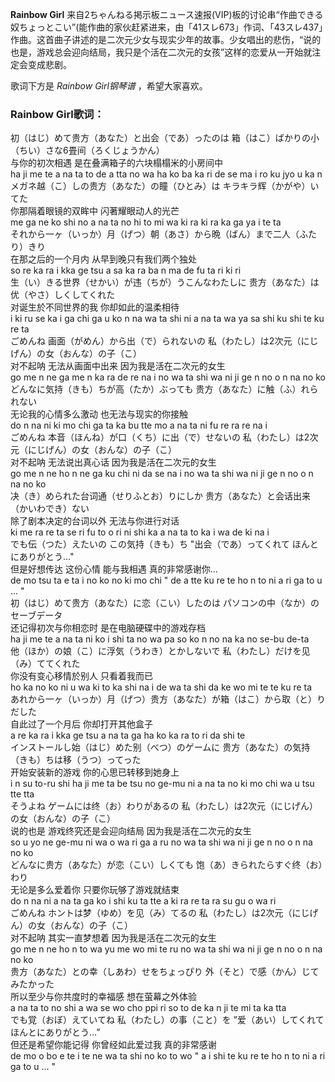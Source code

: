 

**Rainbow Girl**
来自2ちゃんねる掲示板ニュース速报(VIP)板的讨论串“作曲できる奴ちょっとこい”(能作曲的家伙赶紧进来，由「41スレ673」作词、「43スレ437」作曲。这首曲子讲述的是二次元少女与现实少年的故事。少女唱出的悲伤，“说的也是，游戏总会迎向结局，我只是个活在二次元的女孩”这样的恋爱从一开始就注定会变成悲剧。

  
歌词下方是 _Rainbow Girl钢琴谱_ ，希望大家喜欢。

### Rainbow Girl歌词：

初（はじ）めて贵方（あなた）と出会（であ）ったのは 箱（はこ）ばかりの小（ちい）さな6畳间（ろくじょうかん）  
与你的初次相遇 是在叠满箱子的六块榻榻米的小房间中  
ha ji me te a na ta to de a tta no wa ha ko ba ka ri de se ma i ro ku jyo u ka
n  
メガネ越（こ）しの贵方（あなた）の瞳（ひとみ）は キラキラ辉（かがや）いてた  
你那隔着眼镜的双眸中 闪著耀眼动人的光芒  
me ga ne ko shi no a na ta no hi to mi wa ki ra ki ra ka ga ya i te ta  
それから一ヶ（いっか）月（げつ）朝（あさ）から晩（ばん）まで二人（ふたり）きり  
在那之后的一个月内 从早到晚只有我们两个独处  
so re ka ra i kka ge tsu a sa ka ra ba n ma de fu ta ri ki ri  
生（い）きる世界（せかい）が违（ちが）うこんなわたしに 贵方（あなた）は优（やさ）しくしてくれた  
对诞生於不同世界的我 你却如此的温柔相待  
i ki ru se ka i ga chi ga u ko n na wa ta shi ni a na ta wa ya sa shi ku shi
te ku re ta  
ごめんね 画面（がめん）から出（で）られないの 私（わたし）は2次元（にじげん）の女（おんな）の子（こ）  
对不起呐 无法从画面中出来 因为我是活在二次元的女生  
go me n ne ga me n ka ra de re na i no wa ta shi wa ni ji ge n no o n na no ko  
どんなに気持（きも）ちが高（たか）ぶっても 贵方（あなた）に触（ふ）れられない  
无论我的心情多么激动 也无法与现实的你接触  
do n na ni ki mo chi ga ta ka bu tte mo a na ta ni fu re ra re na i  
ごめんね 本音（ほんね）が口（くち）に出（で）せないの 私（わたし）は2次元（にじげん）の女（おんな）の子（こ）  
对不起呐 无法说出真心话 因为我是活在二次元的女生  
go me n ne ho n ne ga ku chi ni da se na i no wa ta shi wa ni ji ge n no o n
na no ko  
决（き）められた台词通（せりふとお）りにしか 贵方（あなた）と会话出来（かいわでき）ない  
除了剧本决定的台词以外 无法与你进行对话  
ki me ra re ta se ri fu to o ri ni shi ka a na ta to ka i wa de ki na i  
でも伝（つた）えたいの この気持（きも）ち "出会（であ）ってくれて ほんとにありがとう…"  
但是好想传达 这份心情 能与我相遇 真的非常感谢你…  
de mo tsu ta e ta i no ko no ki mo chi " de a tte ku re te ho n to ni a ri ga
to u ... "  
初（はじ）めて贵方（あなた）に恋（こい）したのは パソコンの中（なか）のセーブデータ  
还记得初次与你相恋时 是在电脑硬碟中的游戏存档  
ha ji me te a na ta ni ko i shi ta no wa pa so ko n no na ka no se-bu de-ta  
他（ほか）の娘（こ）に浮気（うわき）とかしないで 私（わたし）だけを见（み）ててくれた  
你没有变心移情於别人 只看着我而已  
ho ka no ko ni u wa ki to ka shi na i de wa ta shi da ke wo mi te te ku re ta  
あれから一ヶ（いっか）月（げつ）贵方（あなた）が箱（はこ）から取（と）りだした  
自此过了一个月后 你却打开其他盒子  
a re ka ra i kka ge tsu a na ta ga ha ko ka ra to ri da shi te  
インストールし始（はじ）めた别（べつ）のゲームに 贵方（あなた）の気持（きも）ちは移（うつ）ってった  
开始安装新的游戏 你的心思已转移到她身上  
i n su to-ru shi ha ji me ta be tsu no ge-mu ni a na ta no ki mo chi wa u tsu
tte tta  
そうよね ゲームには终（お）わりがあるの 私（わたし）は2次元（にじげん）の女（おんな）の子（こ）  
说的也是 游戏终究还是会迎向结局 因为我是活在二次元的女生  
so u yo ne ge-mu ni wa o wa ri ga a ru no wa ta shi wa ni ji ge n no o n na no
ko  
どんなに贵方（あなた）が恋（こい）しくても 饱（あ）きられたらすぐ终（お）わり  
无论是多么爱着你 只要你玩够了游戏就结束  
do n na ni a na ta ga ko i shi ku ta tte a ki ra re ta ra su gu o wa ri  
ごめんね ホントは梦（ゆめ）を见（み）てるの 私（わたし）は2次元（にじげん）の女（おんな）の子（こ）  
对不起呐 其实一直梦想着 因为我是活在二次元的女生  
go me n ne ho n to wa yu me wo mi te ru no wa ta shi wa ni ji ge n no o n na
no ko  
贵方（あなた）との幸（しあわ）せをちょっぴり 外（そと）で感（かん）じてみたかった  
所以至少与你共度时的幸福感 想在萤幕之外体验  
a na ta to no shi a wa se wo cho ppi ri so to de ka n ji te mi ta ka tta  
でも覚（おぼ）えていてね 私（わたし）の事（こと）を ”爱（あい）してくれて ほんとにありがとう…”  
但还是希望你能记得 你曾经如此爱过我 真的非常感谢  
de mo o bo e te i te ne wa ta shi no ko to wo " a i shi te ku re te ho n to ni
a ri ga to u ... "

